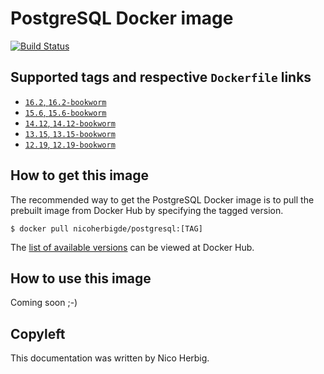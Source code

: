 # PostgreSQL Docker image

[![Build Status](https://github.com/nicoherbigio/docker-postgresql/actions/workflows/build-docker-images.yml/badge.svg)](https://github.com/nicoherbigio/docker-postgresql/actions/workflows/build-docker-images.yml)

## Supported tags and respective `Dockerfile` links

 * [`16.2`, `16.2-bookworm`](https://github.com/nicoherbigio/docker-postgresql/blob/main/16.2/debian/default/Dockerfile)
 * [`15.6`, `15.6-bookworm`](https://github.com/nicoherbigio/docker-postgresql/blob/main/15.6/debian/default/Dockerfile)
 * [`14.12`, `14.12-bookworm`](https://github.com/nicoherbigio/docker-postgresql/blob/main/14.12/debian/default/Dockerfile)
 * [`13.15`, `13.15-bookworm`](https://github.com/nicoherbigio/docker-postgresql/blob/main/13.15/debian/default/Dockerfile)
 * [`12.19`, `12.19-bookworm`](https://github.com/nicoherbigio/docker-postgresql/blob/main/12.19/debian/default/Dockerfile)

## How to get this image

The recommended way to get the PostgreSQL Docker image is to pull the prebuilt image from Docker Hub by specifying the tagged version.

```console
$ docker pull nicoherbigde/postgresql:[TAG]
```

The [list of available versions](https://hub.docker.com/r/nicoherbigde/postgresql/tags) can be viewed at Docker Hub.

## How to use this image

Coming soon ;-)

## Copyleft

This documentation was written by Nico Herbig.
